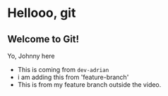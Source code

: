 # Hellooo, git
## Welcome to Git!
 Yo, Johnny here
 - This is coming from `dev-adrian`
- i am adding this from 'feature-branch'
- This is from my feature branch outside the video.
